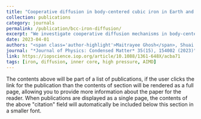 ```yaml
---
title: "Cooperative diffusion in body-centered cubic iron in Earth and super-Earths' inner core conditions"
collection: publications
category: journals
permalink: /publication/bcc-iron-diffusion/
excerpt: "We investigate cooperative diffusion mechanisms in body-centered cubic (bcc) iron under extreme pressure-temperature conditions relevant to Earth's and super-Earths' inner cores using ab initio molecular dynamics."
date: 2023-04-01
authors: "<span class='author-highlight'>Maitrayee Ghosh</span>, Shuai Zhang, Lianming Hu, S.X. Hu"
journal: "*Journal of Physics: Condensed Matter* 35(15), 154002 (2023)"
link: https://iopscience.iop.org/article/10.1088/1361-648X/acba71
tags: [iron, diffusion, inner core, high pressure, AIMD]
---
```



The contents above will be part of a list of publications, if the user clicks the link for the publication than the contents of section will be rendered as a full page, allowing you to provide more information about the paper for the reader. When publications are displayed as a single page, the contents of the above "citation" field will automatically be included below this section in a smaller font.

